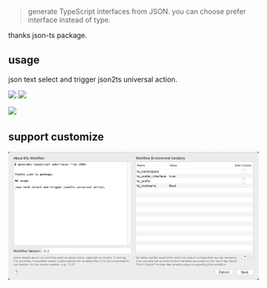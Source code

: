 > generate TypeScript interfaces from JSON. you can choose prefer interface instead of type.


thanks json-ts package.

## usage

json text select and trigger json2ts universal action.


![](https://img.shields.io/badge/version-v1.2-green?style=for-the-badge)
[![](https://img.shields.io/badge/download-click-blue?style=for-the-badge)](https://github.com/alanhg/alfred-workflows/raw/master/json2Ts/Json2TS.alfredworkflow)



<!-- more -->

![](./screenshot.gif)

## support customize

![](./screenshot.png)

